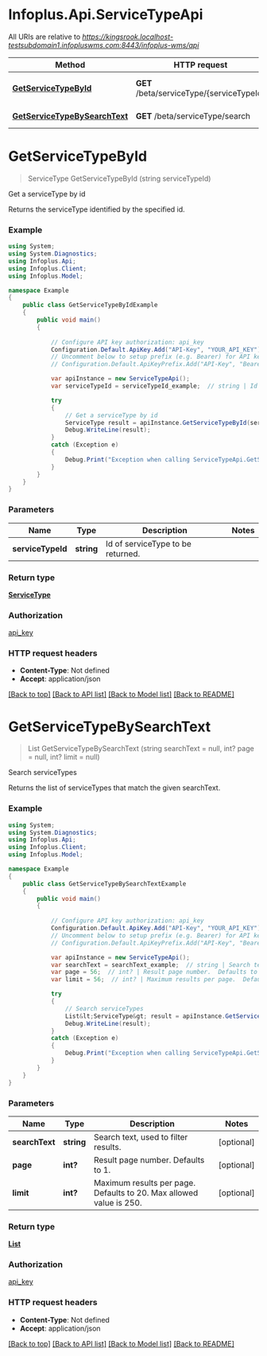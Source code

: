 # Infoplus.Api.ServiceTypeApi

All URIs are relative to *https://kingsrook.localhost-testsubdomain1.infopluswms.com:8443/infoplus-wms/api*

Method | HTTP request | Description
------------- | ------------- | -------------
[**GetServiceTypeById**](ServiceTypeApi.md#getservicetypebyid) | **GET** /beta/serviceType/{serviceTypeId} | Get a serviceType by id
[**GetServiceTypeBySearchText**](ServiceTypeApi.md#getservicetypebysearchtext) | **GET** /beta/serviceType/search | Search serviceTypes


<a name="getservicetypebyid"></a>
# **GetServiceTypeById**
> ServiceType GetServiceTypeById (string serviceTypeId)

Get a serviceType by id

Returns the serviceType identified by the specified id.

### Example
```csharp
using System;
using System.Diagnostics;
using Infoplus.Api;
using Infoplus.Client;
using Infoplus.Model;

namespace Example
{
    public class GetServiceTypeByIdExample
    {
        public void main()
        {
            
            // Configure API key authorization: api_key
            Configuration.Default.ApiKey.Add("API-Key", "YOUR_API_KEY");
            // Uncomment below to setup prefix (e.g. Bearer) for API key, if needed
            // Configuration.Default.ApiKeyPrefix.Add("API-Key", "Bearer");

            var apiInstance = new ServiceTypeApi();
            var serviceTypeId = serviceTypeId_example;  // string | Id of serviceType to be returned.

            try
            {
                // Get a serviceType by id
                ServiceType result = apiInstance.GetServiceTypeById(serviceTypeId);
                Debug.WriteLine(result);
            }
            catch (Exception e)
            {
                Debug.Print("Exception when calling ServiceTypeApi.GetServiceTypeById: " + e.Message );
            }
        }
    }
}
```

### Parameters

Name | Type | Description  | Notes
------------- | ------------- | ------------- | -------------
 **serviceTypeId** | **string**| Id of serviceType to be returned. | 

### Return type

[**ServiceType**](ServiceType.md)

### Authorization

[api_key](../README.md#api_key)

### HTTP request headers

 - **Content-Type**: Not defined
 - **Accept**: application/json

[[Back to top]](#) [[Back to API list]](../README.md#documentation-for-api-endpoints) [[Back to Model list]](../README.md#documentation-for-models) [[Back to README]](../README.md)

<a name="getservicetypebysearchtext"></a>
# **GetServiceTypeBySearchText**
> List<ServiceType> GetServiceTypeBySearchText (string searchText = null, int? page = null, int? limit = null)

Search serviceTypes

Returns the list of serviceTypes that match the given searchText.

### Example
```csharp
using System;
using System.Diagnostics;
using Infoplus.Api;
using Infoplus.Client;
using Infoplus.Model;

namespace Example
{
    public class GetServiceTypeBySearchTextExample
    {
        public void main()
        {
            
            // Configure API key authorization: api_key
            Configuration.Default.ApiKey.Add("API-Key", "YOUR_API_KEY");
            // Uncomment below to setup prefix (e.g. Bearer) for API key, if needed
            // Configuration.Default.ApiKeyPrefix.Add("API-Key", "Bearer");

            var apiInstance = new ServiceTypeApi();
            var searchText = searchText_example;  // string | Search text, used to filter results. (optional) 
            var page = 56;  // int? | Result page number.  Defaults to 1. (optional) 
            var limit = 56;  // int? | Maximum results per page.  Defaults to 20.  Max allowed value is 250. (optional) 

            try
            {
                // Search serviceTypes
                List&lt;ServiceType&gt; result = apiInstance.GetServiceTypeBySearchText(searchText, page, limit);
                Debug.WriteLine(result);
            }
            catch (Exception e)
            {
                Debug.Print("Exception when calling ServiceTypeApi.GetServiceTypeBySearchText: " + e.Message );
            }
        }
    }
}
```

### Parameters

Name | Type | Description  | Notes
------------- | ------------- | ------------- | -------------
 **searchText** | **string**| Search text, used to filter results. | [optional] 
 **page** | **int?**| Result page number.  Defaults to 1. | [optional] 
 **limit** | **int?**| Maximum results per page.  Defaults to 20.  Max allowed value is 250. | [optional] 

### Return type

[**List<ServiceType>**](ServiceType.md)

### Authorization

[api_key](../README.md#api_key)

### HTTP request headers

 - **Content-Type**: Not defined
 - **Accept**: application/json

[[Back to top]](#) [[Back to API list]](../README.md#documentation-for-api-endpoints) [[Back to Model list]](../README.md#documentation-for-models) [[Back to README]](../README.md)

